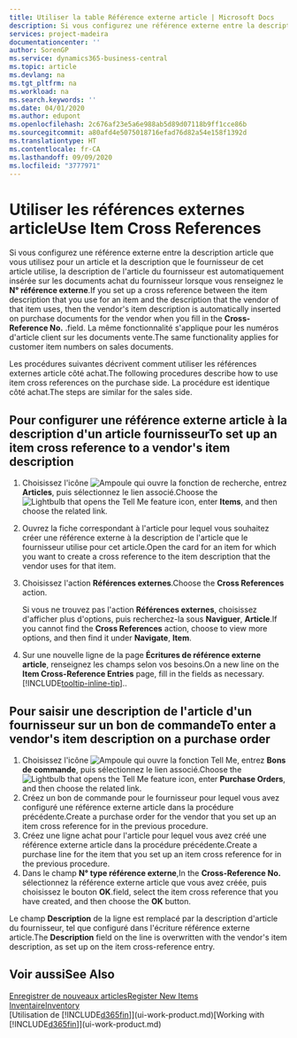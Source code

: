 ```yaml
---
title: Utiliser la table Référence externe article | Microsoft Docs
description: Si vous configurez une référence externe entre la description article que vous utilisez pour un article et la description que le fournisseur de cet article utilise, la description de l'article du fournisseur est automatiquement insérée sur les documents achat du fournisseur lorsque vous renseignez le **N° référence externe**. .
services: project-madeira
documentationcenter: ''
author: SorenGP
ms.service: dynamics365-business-central
ms.topic: article
ms.devlang: na
ms.tgt_pltfrm: na
ms.workload: na
ms.search.keywords: ''
ms.date: 04/01/2020
ms.author: edupont
ms.openlocfilehash: 2c676af23e5a6e988ab5d89d07118b9ff1cce86b
ms.sourcegitcommit: a80afd4e5075018716efad76d82a54e158f1392d
ms.translationtype: HT
ms.contentlocale: fr-CA
ms.lasthandoff: 09/09/2020
ms.locfileid: "3777971"
---
```

# <a name="use-item-cross-references"></a><span data-ttu-id="c1d6f-104">Utiliser les références externes article</span><span class="sxs-lookup"><span data-stu-id="c1d6f-104">Use Item Cross References</span></span>
<span data-ttu-id="c1d6f-105">Si vous configurez une référence externe entre la description article que vous utilisez pour un article et la description que le fournisseur de cet article utilise, la description de l'article du fournisseur est automatiquement insérée sur les documents achat du fournisseur lorsque vous renseignez le **N° référence externe**.</span><span class="sxs-lookup"><span data-stu-id="c1d6f-105">If you set up a cross reference between the item description that you use for an item and the description that the vendor of that item uses, then the vendor's item description is automatically inserted on purchase documents for the vendor when you fill in the **Cross-Reference No.**</span></span> <span data-ttu-id="c1d6f-106">.</span><span class="sxs-lookup"><span data-stu-id="c1d6f-106">field.</span></span> <span data-ttu-id="c1d6f-107">La même fonctionnalité s'applique pour les numéros d'article client sur les documents vente.</span><span class="sxs-lookup"><span data-stu-id="c1d6f-107">The same functionality applies for customer item numbers on sales documents.</span></span>

<span data-ttu-id="c1d6f-108">Les procédures suivantes décrivent comment utiliser les références externes article côté achat.</span><span class="sxs-lookup"><span data-stu-id="c1d6f-108">The following procedures describe how to use item cross references on the purchase side.</span></span> <span data-ttu-id="c1d6f-109">La procédure est identique côté achat.</span><span class="sxs-lookup"><span data-stu-id="c1d6f-109">The steps are similar for the sales side.</span></span>

## <a name="to-set-up-an-item-cross-reference-to-a-vendors-item-description"></a><span data-ttu-id="c1d6f-110">Pour configurer une référence externe article à la description d'un article fournisseur</span><span class="sxs-lookup"><span data-stu-id="c1d6f-110">To set up an item cross reference to a vendor's item description</span></span>

1. <span data-ttu-id="c1d6f-111">Choisissez l'icône ![Ampoule qui ouvre la fonction de recherche](media/ui-search/search_small.png "Dites-moi ce que vous voulez faire"), entrez **Articles**, puis sélectionnez le lien associé.</span><span class="sxs-lookup"><span data-stu-id="c1d6f-111">Choose the ![Lightbulb that opens the Tell Me feature](media/ui-search/search_small.png "Tell me what you want to do") icon, enter **Items**, and then choose the related link.</span></span>
2. <span data-ttu-id="c1d6f-112">Ouvrez la fiche correspondant à l'article pour lequel vous souhaitez créer une référence externe à la description de l'article que le fournisseur utilise pour cet article.</span><span class="sxs-lookup"><span data-stu-id="c1d6f-112">Open the card for an item for which you want to create a cross reference to the item description that the vendor uses for that item.</span></span>
3. <span data-ttu-id="c1d6f-113">Choisissez l'action **Références externes**.</span><span class="sxs-lookup"><span data-stu-id="c1d6f-113">Choose the **Cross References** action.</span></span>

     <span data-ttu-id="c1d6f-114">Si vous ne trouvez pas l'action **Références externes**, choisissez d'afficher plus d'options, puis recherchez-la sous **Naviguer**, **Article**.</span><span class="sxs-lookup"><span data-stu-id="c1d6f-114">If you cannot find the **Cross References** action, choose to view more options, and then find it under **Navigate**, **Item**.</span></span>
  
4. <span data-ttu-id="c1d6f-115">Sur une nouvelle ligne de la page **Écritures de référence externe article**, renseignez les champs selon vos besoins.</span><span class="sxs-lookup"><span data-stu-id="c1d6f-115">On a new line on the **Item Cross-Reference Entries** page, fill in the fields as necessary.</span></span> [!INCLUDE[tooltip-inline-tip](includes/tooltip-inline-tip_md.md)]<span data-ttu-id="c1d6f-116">.</span><span class="sxs-lookup"><span data-stu-id="c1d6f-116">.</span></span>

## <a name="to-enter-a-vendors-item-description-on-a-purchase-order"></a><span data-ttu-id="c1d6f-117">Pour saisir une description de l'article d'un fournisseur sur un bon de commande</span><span class="sxs-lookup"><span data-stu-id="c1d6f-117">To enter a vendor's item description on a purchase order</span></span>

1. <span data-ttu-id="c1d6f-118">Choisissez l'icône ![Ampoule qui ouvre la fonction Tell Me](media/ui-search/search_small.png "Dites-moi ce que vous voulez faire"), entrez **Bons de commande**, puis sélectionnez le lien associé.</span><span class="sxs-lookup"><span data-stu-id="c1d6f-118">Choose the ![Lightbulb that opens the Tell Me feature](media/ui-search/search_small.png "Tell me what you want to do") icon, enter **Purchase Orders**, and then choose the related link.</span></span>
2. <span data-ttu-id="c1d6f-119">Créez un bon de commande pour le fournisseur pour lequel vous avez configuré une référence externe article dans la procédure précédente.</span><span class="sxs-lookup"><span data-stu-id="c1d6f-119">Create a purchase order for the vendor that you set up an item cross reference for in the previous procedure.</span></span>
3. <span data-ttu-id="c1d6f-120">Créez une ligne achat pour l'article pour lequel vous avez créé une référence externe article dans la procédure précédente.</span><span class="sxs-lookup"><span data-stu-id="c1d6f-120">Create a purchase line for the item that you set up an item cross reference for in the previous procedure.</span></span>
4. <span data-ttu-id="c1d6f-121">Dans le champ **N° type référence externe**,</span><span class="sxs-lookup"><span data-stu-id="c1d6f-121">In the **Cross-Reference No.**</span></span> <span data-ttu-id="c1d6f-122">sélectionnez la référence externe article que vous avez créée, puis choisissez le bouton **OK**.</span><span class="sxs-lookup"><span data-stu-id="c1d6f-122">field, select the item cross reference that you have created, and then choose the **OK** button.</span></span>

<span data-ttu-id="c1d6f-123">Le champ **Description** de la ligne est remplacé par la description d'article du fournisseur, tel que configuré dans l'écriture référence externe article.</span><span class="sxs-lookup"><span data-stu-id="c1d6f-123">The **Description** field on the line is overwritten with the vendor's item description, as set up on the item cross-reference entry.</span></span>

## <a name="see-also"></a><span data-ttu-id="c1d6f-124">Voir aussi</span><span class="sxs-lookup"><span data-stu-id="c1d6f-124">See Also</span></span>
[<span data-ttu-id="c1d6f-125">Enregistrer de nouveaux articles</span><span class="sxs-lookup"><span data-stu-id="c1d6f-125">Register New Items</span></span>](inventory-how-register-new-items.md)  
[<span data-ttu-id="c1d6f-126">Inventaire</span><span class="sxs-lookup"><span data-stu-id="c1d6f-126">Inventory</span></span>](inventory-manage-inventory.md)  
<span data-ttu-id="c1d6f-127">[Utilisation de [!INCLUDE[d365fin](includes/d365fin_md.md)]](ui-work-product.md)</span><span class="sxs-lookup"><span data-stu-id="c1d6f-127">[Working with [!INCLUDE[d365fin](includes/d365fin_md.md)]](ui-work-product.md)</span></span>
